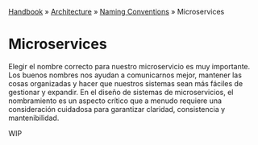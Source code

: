 [Handbook](/readme.md) » [Architecture](/architecture/readme.md) » [Naming Conventions](/architecture/standarizations/naming-conventions/readme.md) » Microservices

# Microservices

Elegir el nombre correcto para nuestro microservicio es muy importante. Los buenos nombres nos ayudan a
comunicarnos mejor, mantener las cosas organizadas y hacer que nuestros sistemas sean más fáciles de
gestionar y expandir. En el diseño de sistemas de microservicios, el nombramiento es un
aspecto crítico que a menudo requiere una consideración cuidadosa para garantizar claridad, consistencia
y mantenibilidad.

WIP